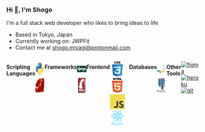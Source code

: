 <h3 align="left">Hi 👋, I'm Shogo</h3>
I'm a full stack web developer who likes to bring ideas to life
<br>

- Based in Tokyo, Japan
- Currently working on: JWPFit
- Contact me at shogo.miyagi@protonmail.com

<section style="display:flex" >
<h4 align="left">Scripting Languages</h4>
<p align="left">
    <a href="https://www.python.org" target="_blank">
        <img src="https://raw.githubusercontent.com/devicons/devicon/master/icons/python/python-original.svg" alt="python" width="40" height="40"/> 
    </a>
    <a href="https://www.ruby-lang.org/en/" target="_blank"> 
        <img src="https://raw.githubusercontent.com/devicons/devicon/master/icons/ruby/ruby-original.svg" alt="ruby" width="40" height="40"/> 
    </a>
</p>
<h4 align="left">Frameworks</h4>
<p align="left">
    <a href="https://www.djangoproject.com/" target="_blank"> 
        <img src="https://raw.githubusercontent.com/devicons/devicon/master/icons/django/django-original.svg"alt="django" width="40" height="40"/> 
    </a>
    <a href="https://rubyonrails.org" target="_blank"> 
        <img src="https://raw.githubusercontent.com/devicons/devicon/master/icons/rails/rails-original-wordmark.svg" alt="rails" width="40" height="40"/>
    </a>
</p>
<h4 align="left">Frontend</h4>
<p align="left">
    <a href="https://www.w3schools.com/css/" target="_blank"> 
        <img src="https://raw.githubusercontent.com/devicons/devicon/master/icons/css3/css3-original-wordmark.svg" alt="css3" width="40" height="40"/> 
    </a>
    <a href="https://www.w3.org/html/" target="_blank"> 
        <img src="https://raw.githubusercontent.com/devicons/devicon/master/icons/html5/html5-original-wordmark.svg" alt="html5" width="40" height="40"/> 
    </a> 
    <a href="https://developer.mozilla.org/en-US/docs/Web/JavaScript" target="_blank">
        <img src="https://raw.githubusercontent.com/devicons/devicon/master/icons/javascript/javascript-original.svg" alt="javascript" width="40" height="40"/> 
    </a>
    <a href="https://reactjs.org/" target="_blank"> 
        <img src="https://raw.githubusercontent.com/devicons/devicon/master/icons/react/react-original-wordmark.svg" alt="react" width="40" height="40"/> 
    </a>
</p>
<h4 align="left">Databases</h4>
<p align="left">
    <a href="https://www.mysql.com/" target="_blank"> 
        <img src="https://raw.githubusercontent.com/devicons/devicon/master/icons/mysql/mysql-original-wordmark.svg" alt="mysql" width="40" height="40"/> 
    </a> 
    <a href="https://www.postgresql.org" target="_blank"> 
        <img src="https://raw.githubusercontent.com/devicons/devicon/master/icons/postgresql/postgresql-original-wordmark.svg" alt="postgresql" width="40" height="40"/> 
    </a>
</p>
<h4 align="left">Other Tools</h4>
<p align="left">
    <a href="https://www.figma.com/" target="_blank"> 
        <img src="https://www.vectorlogo.zone/logos/figma/figma-icon.svg" alt="figma" width="40" height="40"/> 
    </a>
    <a href="https://heroku.com" target="_blank"> 
        <img src="https://www.vectorlogo.zone/logos/heroku/heroku-icon.svg" alt="heroku" width="40" height="40"/> 
    </a>
    <a href="https://git-scm.com/" target="_blank"> 
        <img src="https://www.vectorlogo.zone/logos/git-scm/git-scm-icon.svg" alt="git" width="40" height="40"/> 
    </a>
</p>
</section>
